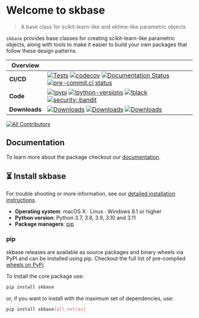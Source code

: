 
# Welcome to skbase

> A base class for scikit-learn-like and sktime-like parametric objects

`skbase` provides base classes for creating scikit-learn-like parametric objects,
along with tools to make it easier to build your own packages that follow these
design patterns.

| Overview | |
|---|---|
| **CI/CD** | [![Tests](https://github.com/sktime/baseobject/actions/workflows/test.yml/badge.svg?branch=main)](https://github.com/sktime/baseobject/actions/workflows/test.yml) [![codecov](https://codecov.io/gh/sktime/baseobject/branch/main/graph/badge.svg?token=2J424NLO82)](https://codecov.io/gh/sktime/baseobject) [![Documentation Status](https://readthedocs.org/projects/baseobject/badge/?version=latest)](https://baseobject.readthedocs.io/en/latest/?badge=latest) [![pre-commit.ci status](https://results.pre-commit.ci/badge/github/sktime/BaseObject/main.svg)](https://results.pre-commit.ci/latest/github/sktime/BaseObject/main) |
| **Code** |  [![!pypi](https://img.shields.io/pypi/v/skbase?color=orange)](https://pypi.org/project/skbase/)  [![!python-versions](https://img.shields.io/pypi/pyversions/skbase)](https://www.python.org/) [![!black](https://img.shields.io/badge/code%20style-black-000000.svg)](https://github.com/psf/black) [![security: bandit](https://img.shields.io/badge/security-bandit-yellow.svg)](https://github.com/PyCQA/bandit) |
| **Downloads**| [![Downloads](https://static.pepy.tech/personalized-badge/skbase?period=week&units=international_system&left_color=grey&right_color=blue&left_text=weekly%20(pypi))](https://pepy.tech/project/skbase) [![Downloads](https://static.pepy.tech/personalized-badge/skbase?period=month&units=international_system&left_color=grey&right_color=blue&left_text=monthly%20(pypi))](https://pepy.tech/project/skbase) [![Downloads](https://static.pepy.tech/personalized-badge/skbase?period=total&units=international_system&left_color=grey&right_color=blue&left_text=cumulative%20(pypi))](https://pepy.tech/project/skbase) |

<!-- ALL-CONTRIBUTORS-BADGE:START - Do not remove or modify this section -->
[![All Contributors](https://img.shields.io/badge/all_contributors-13-orange.svg?style=flat-square)](#contributors)
<!-- ALL-CONTRIBUTORS-BADGE:END -->

## Documentation

To learn more about the package checkout our [documentation](https://baseobject.readthedocs.io/en/latest/).

## :hourglass_flowing_sand: Install skbase
For trouble shooting or more information, see our
[detailed installation instructions](https://baseobject.readthedocs.io/en/latest/user_documentation/installation.html).

- **Operating system**: macOS X · Linux · Windows 8.1 or higher
- **Python version**: Python 3.7, 3.8, 3.9, 3.10 and 3.11
- **Package managers**: [pip]

[pip]: https://pip.pypa.io/en/stable/

### pip
skbase releases are available as source packages and binary wheels via PyPI
and can be installed using pip. Checkout the full list of pre-compiled [wheels on PyPi](https://pypi.org/simple/skbase/).

To install the core package use:

```bash
pip install skbase
```

or, if you want to install with the maximum set of dependencies, use:

```bash
pip install skbase[all_extras]
```
